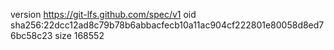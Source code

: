 version https://git-lfs.github.com/spec/v1
oid sha256:22dcc12ad8c79b78b6abbacfecb10a11ac904cf222801e80058d8ed76bc58c23
size 168552
